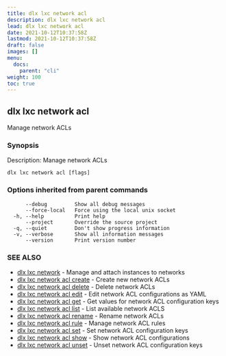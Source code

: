 ```yaml
---
title: dlx lxc network acl
description: dlx lxc network acl
lead: dlx lxc network acl
date: 2021-10-12T10:37:58Z
lastmod: 2021-10-12T10:37:58Z
draft: false
images: []
menu:
  docs:
    parent: "cli"
weight: 100
toc: true
---
```

## dlx lxc network acl

Manage network ACLs

### Synopsis

Description:
  Manage network ACLs



```
dlx lxc network acl [flags]
```

### Options inherited from parent commands

```
      --debug         Show all debug messages
      --force-local   Force using the local unix socket
  -h, --help          Print help
      --project       Override the source project
  -q, --quiet         Don't show progress information
  -v, --verbose       Show all information messages
      --version       Print version number
```

### SEE ALSO

* [dlx lxc network](/docs/cmd/dlx_lxc_network)	 - Manage and attach instances to networks
* [dlx lxc network acl create](/docs/cmd/dlx_lxc_network_acl_create)	 - Create new network ACLs
* [dlx lxc network acl delete](/docs/cmd/dlx_lxc_network_acl_delete)	 - Delete network ACLs
* [dlx lxc network acl edit](/docs/cmd/dlx_lxc_network_acl_edit)	 - Edit network ACL configurations as YAML
* [dlx lxc network acl get](/docs/cmd/dlx_lxc_network_acl_get)	 - Get values for network ACL configuration keys
* [dlx lxc network acl list](/docs/cmd/dlx_lxc_network_acl_list)	 - List available network ACLS
* [dlx lxc network acl rename](/docs/cmd/dlx_lxc_network_acl_rename)	 - Rename network ACLs
* [dlx lxc network acl rule](/docs/cmd/dlx_lxc_network_acl_rule)	 - Manage network ACL rules
* [dlx lxc network acl set](/docs/cmd/dlx_lxc_network_acl_set)	 - Set network ACL configuration keys
* [dlx lxc network acl show](/docs/cmd/dlx_lxc_network_acl_show)	 - Show network ACL configurations
* [dlx lxc network acl unset](/docs/cmd/dlx_lxc_network_acl_unset)	 - Unset network ACL configuration keys

